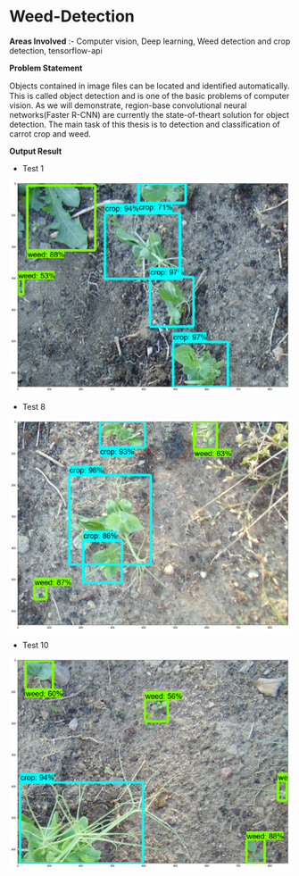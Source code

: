 # Weed-Detection

**Areas Involved** :-
Computer vision, Deep learning, Weed detection and crop detection, tensorflow-api

**Problem Statement**

Objects contained in image ﬁles can be located and identiﬁed automatically. This is called object detection and is one of the basic problems of computer vision. As we will demonstrate, region-base convolutional neural networks(Faster R-CNN) are currently the state-of-theart solution for object detection. The main task of this thesis is to detection and classification of carrot  crop  and weed.

**Output Result**

* Test 1

![test1](https://github.com/okoliechykwuka/Weed-Detection/blob/master/test%20result/test2.png)

* Test 8

![test8](https://github.com/okoliechykwuka/Weed-Detection/blob/master/test%20result/test8.png)

* Test 10

![test10](https://github.com/okoliechykwuka/Weed-Detection/blob/master/test%20result/test10.png)


